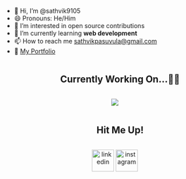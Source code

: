 - 👋 Hi, I’m @sathvik9105
- 😄 Pronouns: He/Him
- 👀 I’m interested in open source contributions
- 🌱 I’m currently learning <b>web development</b>
- 📫 How to reach me sathvikpasuvula@gmail.com
- 📝 [My Portfolio](https://sathvik9105.github.io/)




<div id="user-content-toc">
  <ul align="center">
    <summary><h2 style="display: inline-block">Currently Working On...👨‍💻</h2></summary>
  </ul>
</div>

<p align="center">
  <a href="https://skillicons.dev">
    <img src="https://skillicons.dev/icons?i=git,github,html,css,js,linux,vscode,matlab&perline=8" />
  </a>
</p>




<div id="user-content-toc">
  <ul align="center">
    <summary><h2 style="display: inline-block">Hit Me Up!</h2></summary>
  </ul>
</div>

<p align="center">
<a href="https://www.linkedin.com/in/sathvik-p-a3972328a/" target="blank"><img align="center" src="https://user-images.githubusercontent.com/88904952/234979284-68c11d7f-1acc-4f0c-ac78-044e1037d7b0.png" alt="linkedin" height="50" width="50" /></a>
<a href="https://www.instagram.com/sathvik9105/" target="blank"><img align="center" src="https://upload.wikimedia.org/wikipedia/commons/a/a5/Instagram_icon.png" alt="instagram" height="50" width="50" /></a> 
  
</p>











<!---
sathvik9105/sathvik9105 is a ✨ special ✨ repository because its `README.md` (this file) appears on your GitHub profile.
You can click the Preview link to take a look at your changes.
--->
